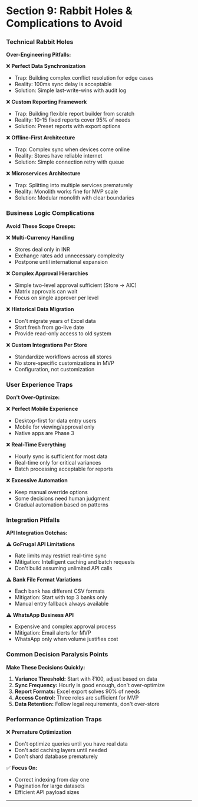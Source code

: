 # Section 9: Rabbit Holes & Complications to Avoid

### Technical Rabbit Holes

**Over-Engineering Pitfalls:**

❌ **Perfect Data Synchronization**
- Trap: Building complex conflict resolution for edge cases
- Reality: 100ms sync delay is acceptable
- Solution: Simple last-write-wins with audit log

❌ **Custom Reporting Framework**  
- Trap: Building flexible report builder from scratch
- Reality: 10-15 fixed reports cover 95% of needs
- Solution: Preset reports with export options

❌ **Offline-First Architecture**
- Trap: Complex sync when devices come online
- Reality: Stores have reliable internet
- Solution: Simple connection retry with queue

❌ **Microservices Architecture**
- Trap: Splitting into multiple services prematurely
- Reality: Monolith works fine for MVP scale
- Solution: Modular monolith with clear boundaries

### Business Logic Complications

**Avoid These Scope Creeps:**

❌ **Multi-Currency Handling**
- Stores deal only in INR
- Exchange rates add unnecessary complexity
- Postpone until international expansion

❌ **Complex Approval Hierarchies**
- Simple two-level approval sufficient (Store → AIC)
- Matrix approvals can wait
- Focus on single approver per level

❌ **Historical Data Migration**
- Don't migrate years of Excel data
- Start fresh from go-live date
- Provide read-only access to old system

❌ **Custom Integrations Per Store**
- Standardize workflows across all stores
- No store-specific customizations in MVP
- Configuration, not customization

### User Experience Traps

**Don't Over-Optimize:**

❌ **Perfect Mobile Experience**
- Desktop-first for data entry users
- Mobile for viewing/approval only
- Native apps are Phase 3

❌ **Real-Time Everything**
- Hourly sync is sufficient for most data
- Real-time only for critical variances
- Batch processing acceptable for reports

❌ **Excessive Automation**
- Keep manual override options
- Some decisions need human judgment
- Gradual automation based on patterns

### Integration Pitfalls

**API Integration Gotchas:**

⚠️ **GoFrugal API Limitations**
- Rate limits may restrict real-time sync
- Mitigation: Intelligent caching and batch requests
- Don't build assuming unlimited API calls

⚠️ **Bank File Format Variations**
- Each bank has different CSV formats
- Mitigation: Start with top 3 banks only
- Manual entry fallback always available

⚠️ **WhatsApp Business API**
- Expensive and complex approval process
- Mitigation: Email alerts for MVP
- WhatsApp only when volume justifies cost

### Common Decision Paralysis Points

**Make These Decisions Quickly:**

1. **Variance Threshold:** Start with ₹100, adjust based on data
2. **Sync Frequency:** Hourly is good enough, don't over-optimize
3. **Report Formats:** Excel export solves 90% of needs
4. **Access Control:** Three roles are sufficient for MVP
5. **Data Retention:** Follow legal requirements, don't over-store

### Performance Optimization Traps

❌ **Premature Optimization**
- Don't optimize queries until you have real data
- Don't add caching layers until needed
- Don't shard database prematurely

✅ **Focus On:**
- Correct indexing from day one
- Pagination for large datasets
- Efficient API payload sizes

---
